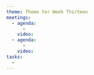 ```yaml
---
theme: Theme for Week Thirteen
meetings:
  - agenda:
      -
    video:
  - agenda:
      -
    video:
tasks:
  -
---
```

